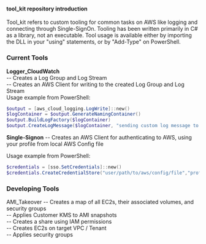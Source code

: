 #### tool_kit repository introduction  

Tool_kit refers to custom tooling for common tasks on AWS like logging and connecting through Single-SignOn. Tooling has been written primarily in C# as a library, not an executable. Tool usage is available either by importing the DLL in your "using" statements, or by "Add-Type" on PowerShell.      

### Current Tools  
**Logger_CloudWatch**  
-- Creates a Log Group and Log Stream  
-- Creates an AWS Client for writing to the created Log Group and Log Stream  
Usage example from PowerShell:  

```PowerShell
$output = [aws_cloud_logging.LogWrite]::new()
$logContainer = $output.GenerateNamingContainer()
$output.BuildLogFactory($logContainer)
$output.CreateLogMessage($logContainer, "sending custom log message to AWS CloudWatch")
```
**Single-Signon**
-- Creates an AWS Client for authenticating to AWS, using your profile from local AWS Config file  

Usage example from PowerShell:  

```PowerShell
$credentials = [sso.SetCredentials]::new()
$credentials.CreateCredentialStore("user/path/to/aws/config/file","profile_name") 
```
### Developing Tools  
AMI_Takeover
-- Creates a map of all EC2s, their associated volumes, and security groups  
-- Applies Customer KMS to AMI snapshots  
-- Creates a share using IAM permissions  
-- Creates EC2s on target VPC / Tenant  
-- Applies security groups  
